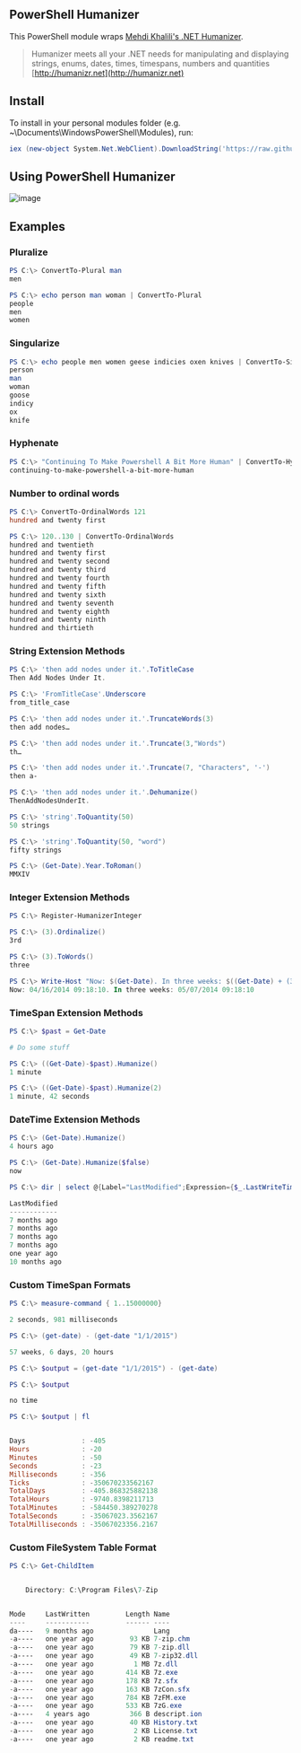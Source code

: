 PowerShell Humanizer
-
This PowerShell module wraps [Mehdi Khalili's .NET Humanizer](https://github.com/MehdiK/Humanizer).

> Humanizer meets all your .NET needs for manipulating and displaying strings, enums, dates, times, timespans, numbers and quantities [http://humanizr.net](http://humanizr.net)

Install
-
To install in your personal modules folder (e.g. ~\Documents\WindowsPowerShell\Modules), run:

```powershell
iex (new-object System.Net.WebClient).DownloadString('https://raw.github.com/dfinke/PowerShellHumanizer/master/Install.ps1')
```

Using PowerShell Humanizer
-
![image](https://raw.github.com/dfinke/PowerShellHumanizer/master/Videos/TryPowerShellHumanizer.gif)


Examples
-
### Pluralize
```powershell
PS C:\> ConvertTo-Plural man
men

PS C:\> echo person man woman | ConvertTo-Plural
people
men
women
```
### Singularize
```powershell
PS C:\> echo people men women geese indicies oxen knives | ConvertTo-Singular
person
man
woman
goose
indicy
ox
knife
```

### Hyphenate
```powershell
PS C:\> "Continuing To Make Powershell A Bit More Human" | ConvertTo-HyphenatedString
continuing-to-make-powershell-a-bit-more-human
```

### Number to ordinal words
```powershell
PS C:\> ConvertTo-OrdinalWords 121
hundred and twenty first

PS C:\> 120..130 | ConvertTo-OrdinalWords
hundred and twentieth
hundred and twenty first
hundred and twenty second
hundred and twenty third
hundred and twenty fourth
hundred and twenty fifth
hundred and twenty sixth
hundred and twenty seventh
hundred and twenty eighth
hundred and twenty ninth
hundred and thirtieth
```

### String Extension Methods
```powershell
PS C:\> 'then add nodes under it.'.ToTitleCase
Then Add Nodes Under It.

PS C:\> 'FromTitleCase'.Underscore
from_title_case

PS C:\> 'then add nodes under it.'.TruncateWords(3)
then add nodes…

PS C:\> 'then add nodes under it.'.Truncate(3,"Words")
th…

PS C:\> 'then add nodes under it.'.Truncate(7, "Characters", '-') 
then a-

PS C:\> 'then add nodes under it.'.Dehumanize()
ThenAddNodesUnderIt.

PS C:\> 'string'.ToQuantity(50)
50 strings

PS C:\> 'string'.ToQuantity(50, "word")
fifty strings

PS C:\> (Get-Date).Year.ToRoman()
MMXIV
```

### Integer Extension Methods
```powershell
PS C:\> Register-HumanizerInteger

PS C:\> (3).Ordinalize()
3rd

PS C:\> (3).ToWords()
three

PS C:\> Write-Host "Now: $(Get-Date). In three weeks: $((Get-Date) + (3).Weeks)"
Now: 04/16/2014 09:18:10. In three weeks: 05/07/2014 09:18:10
```

### TimeSpan Extension Methods
```powershell
PS C:\> $past = Get-Date

# Do some stuff

PS C:\> ((Get-Date)-$past).Humanize()
1 minute

PS C:\> ((Get-Date)-$past).Humanize(2)
1 minute, 42 seconds
```

### DateTime Extension Methods
```powershell
PS C:\> (Get-Date).Humanize()
4 hours ago

PS C:\> (Get-Date).Humanize($false)
now

PS C:\> dir | select @{Label="LastModified";Expression={$_.LastWriteTime.ToUniversalTime().Humanize()}}

LastModified                                                                                                                                                                                                                        
------------                                                                                                                                                                                                                        
7 months ago                                                                                                                                                                                                                        
7 months ago                                                                                                                                                                                                                        
7 months ago                                                                                                                                                                                                                        
7 months ago                                                                                                                                                                                                                        
one year ago                                                                                                                                                                                                                        
10 months ago              
```

### Custom TimeSpan Formats
```powershell
PS C:\> measure-command { 1..15000000}

2 seconds, 981 milliseconds

PS C:\> (get-date) - (get-date "1/1/2015")

57 weeks, 6 days, 20 hours

PS C:\> $output = (get-date "1/1/2015") - (get-date) 

PS C:\> $output

no time

PS C:\> $output | fl


Days              : -405
Hours             : -20
Minutes           : -50
Seconds           : -23
Milliseconds      : -356
Ticks             : -350670233562167
TotalDays         : -405.868325882138
TotalHours        : -9740.8398211713
TotalMinutes      : -584450.389270278
TotalSeconds      : -35067023.3562167
TotalMilliseconds : -35067023356.2167
```

### Custom FileSystem Table Format
```powershell
PS C:\> Get-ChildItem


    Directory: C:\Program Files\7-Zip


Mode     LastWritten         Length Name
----     -----------         ------ ----
da----   9 months ago               Lang
-a----   one year ago         93 KB 7-zip.chm
-a----   one year ago         79 KB 7-zip.dll
-a----   one year ago         49 KB 7-zip32.dll
-a----   one year ago          1 MB 7z.dll
-a----   one year ago        414 KB 7z.exe
-a----   one year ago        178 KB 7z.sfx
-a----   one year ago        163 KB 7zCon.sfx
-a----   one year ago        784 KB 7zFM.exe
-a----   one year ago        533 KB 7zG.exe
-a----   4 years ago          366 B descript.ion
-a----   one year ago         40 KB History.txt
-a----   one year ago          2 KB License.txt
-a----   one year ago          2 KB readme.txt
```
